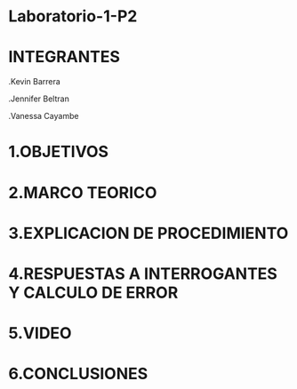 # Laboratorio-1-P2

# INTEGRANTES
.Kevin Barrera

.Jennifer Beltran

.Vanessa Cayambe

# 1.OBJETIVOS


# 2.MARCO TEORICO

# 3.EXPLICACION DE PROCEDIMIENTO 

# 4.RESPUESTAS A INTERROGANTES Y CALCULO DE ERROR

# 5.VIDEO

# 6.CONCLUSIONES 

